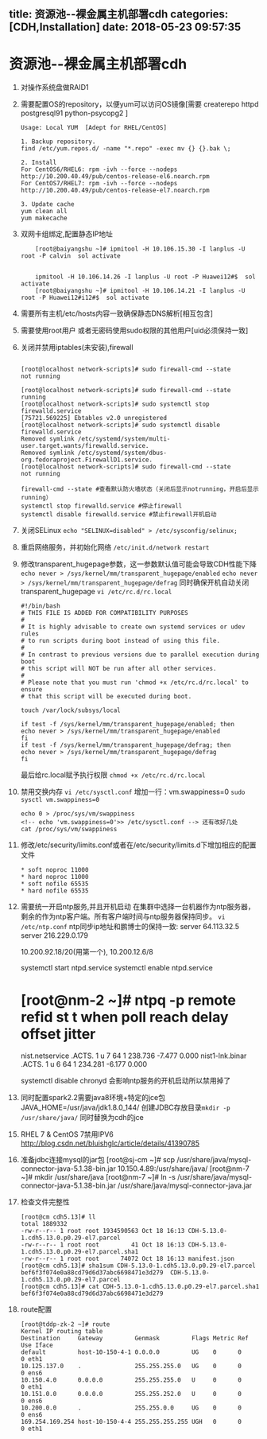 title: 资源池--裸金属主机部署cdh
categories: [CDH,Installation]
date: 2018-05-23 09:57:35
---
# 资源池--裸金属主机部署cdh
1. 对操作系统盘做RAID1

2. 需要配置OS的repository，以便yum可以访问OS镜像[需要 createrepo httpd postgresql91 python-psycopg2 ]
    ```
    Usage: Local YUM  [Adept for RHEL/CentOS]

    1. Backup repository. 
    find /etc/yum.repos.d/ -name "*.repo" -exec mv {} {}.bak \; 

    2. Install 
    For CentOS6/RHEL6: rpm -ivh --force --nodeps http://10.200.40.49/pub/centos-release-el6.noarch.rpm
    For CentOS7/RHEL7: rpm -ivh --force --nodeps http://10.200.40.49/pub/centos-release-el7.noarch.rpm

    3. Update cache 
    yum clean all
    yum makecache

    ```

3. 双网卡组绑定,配置静态IP地址
    ```
        [root@baiyangshu ~]# ipmitool -H 10.106.15.30 -I lanplus -U root -P calvin  sol activate


        ipmitool -H 10.106.14.26 -I lanplus -U root -P Huawei12#$  sol activate
        [root@baiyangshu ~]# ipmitool -H 10.106.14.21 -I lanplus -U root -P Huawei12#i12#$  sol activate

    ```
4. 需要所有主机/etc/hosts内容一致确保静态DNS解析[相互包含]

4. 需要使用root用户 或者无密码使用sudo权限的其他用户[uid必须保持一致]

5. 关闭并禁用iptables(未安装),firewall
    ```

    [root@localhost network-scripts]# sudo firewall-cmd --state
    not running

    [root@localhost network-scripts]# sudo firewall-cmd --state
    running
    [root@localhost network-scripts]# sudo systemctl stop firewalld.service 
    [75721.569225] Ebtables v2.0 unregistered
    [root@localhost network-scripts]# sudo systemctl disable firewalld.service
    Removed symlink /etc/systemd/system/multi-user.target.wants/firewalld.service.
    Removed symlink /etc/systemd/system/dbus-org.fedoraproject.FirewallD1.service.
    [root@localhost network-scripts]# sudo firewall-cmd --state
    not running

    firewall-cmd --state #查看默认防火墙状态（关闭后显示notrunning，开启后显示running）
    systemctl stop firewalld.service #停止firewall
    systemctl disable firewalld.service #禁止firewall开机启动
    ```
6. 关闭SELinux
    `echo "SELINUX=disabled" > /etc/sysconfig/selinux;`

7.  重启网络服务，并初始化网络
    `/etc/init.d/network restart`

8.  修改transparent_hugepage参数，这一参数默认值可能会导致CDH性能下降
    `echo never > /sys/kernel/mm/transparent_hugepage/enabled`
    `echo never > /sys/kernel/mm/transparent_hugepage/defrag`
    同时确保开机自动关闭transparent_hugepage
    `vi /etc/rc.d/rc.local`

    ```
    #!/bin/bash
    # THIS FILE IS ADDED FOR COMPATIBILITY PURPOSES
    #
    # It is highly advisable to create own systemd services or udev rules
    # to run scripts during boot instead of using this file.
    #
    # In contrast to previous versions due to parallel execution during boot
    # this script will NOT be run after all other services.
    #
    # Please note that you must run 'chmod +x /etc/rc.d/rc.local' to ensure
    # that this script will be executed during boot.

    touch /var/lock/subsys/local

    if test -f /sys/kernel/mm/transparent_hugepage/enabled; then
    echo never > /sys/kernel/mm/transparent_hugepage/enabled
    fi
    if test -f /sys/kernel/mm/transparent_hugepage/defrag; then
    echo never > /sys/kernel/mm/transparent_hugepage/defrag
    fi
    ```

    最后给rc.local赋予执行权限 `chmod +x /etc/rc.d/rc.local`

9.  禁用交换内存
    `vi /etc/sysctl.conf`
    增加一行：vm.swappiness=0
    `sudo sysctl vm.swappiness=0`
    ```
    echo 0 > /proc/sys/vm/swappiness
    <!-- echo 'vm.swappiness=0'>> /etc/sysctl.conf --> 还有改好几处
    cat /proc/sys/vm/swappiness
    ```

10. 修改/etc/security/limits.conf或者在/etc/security/limits.d下增加相应的配置文件 
    ```
    * soft noproc 11000
    * hard noproc 11000
    * soft nofile 65535
    * hard nofile 65535
    ```
11. 需要统一开启ntp服务,并且开机启动
    在集群中选择一台机器作为ntp服务器，剩余的作为ntp客户端。所有客户端时间与ntp服务器保持同步。
    `vi /etc/ntp.conf` 
    ntp同步ip地址和鹏博士的保持一致:
    server 64.113.32.5
    server 216.229.0.179

    10.200.92.18/20(用第一个),   10.200.12.6/8

    systemctl start ntpd.service
    systemctl enable ntpd.service

    [root@nm-2 ~]# ntpq -p
         remote           refid      st t when poll reach   delay   offset  jitter
    ==============================================================================
     nist.netservice .ACTS.           1 u    7   64    1  238.736   -7.477   0.000
     nist1-lnk.binar .ACTS.           1 u    6   64    1  234.281   -6.177   0.000

    systemctl disable chronyd 会影响ntp服务的开机启动所以禁用掉了


12. 同时配置spark2.2需要java8环境+特定的jce包
    JAVA_HOME=/usr/java/jdk1.8.0_144/
    创建JDBC存放目录`mkdir -p /usr/share/java/`
    同时替换为cdh的jce

<!-- 13. 配置路由连通鹏博士IDC以及Ceph的RGW
    route add -net 10.200.0.0/16 gw 10.151.0.1
    route add -net 10.125.137.0/24 gw 10.151.0.1
    (删除路由 route del -net 10.125.137.0/24 gw 10.150.4.1
    显示路由 netstat -rn)    -->

<!-- 14. disable ipv6,同时需要配置4个网卡
    ifcfg-eth1、ifcfg-ens5、ifcfg-ens6，这几个文件的内容与ifcfg-eth0一样，只是里面的device名字不同，取-后面的
 -->
15. RHEL 7 & CentOS 7禁用IPV6
    http://blog.csdn.net/bluishglc/article/details/41390785

16. 准备jdbc连接mysql的jar包
[root@sj-cm ~]# scp /usr/share/java/mysql-connector-java-5.1.38-bin.jar 10.150.4.89:/usr/share/java/
[root@nm-7 ~]# mkdir /usr/share/java
[root@nm-7 ~]# ln -s /usr/share/java/mysql-connector-java-5.1.38-bin.jar /usr/share/java/mysql-connector-java.jar

17. 检查文件完整性
    ```
    [root@cm cdh5.13]# ll
    total 1889332
    -rw-r--r-- 1 root root 1934590563 Oct 18 16:13 CDH-5.13.0-1.cdh5.13.0.p0.29-el7.parcel
    -rw-r--r-- 1 root root         41 Oct 18 16:13 CDH-5.13.0-1.cdh5.13.0.p0.29-el7.parcel.sha1
    -rw-r--r-- 1 root root      74072 Oct 18 16:13 manifest.json
    [root@cm cdh5.13]# sha1sum CDH-5.13.0-1.cdh5.13.0.p0.29-el7.parcel
    bef6f3f074e0a88cd79d6d37abc6698471e3d279  CDH-5.13.0-1.cdh5.13.0.p0.29-el7.parcel
    [root@cm cdh5.13]# cat CDH-5.13.0-1.cdh5.13.0.p0.29-el7.parcel.sha1 
    bef6f3f074e0a88cd79d6d37abc6698471e3d279
    ```

18. route配置
    ```
    [root@tddp-zk-2 ~]# route
    Kernel IP routing table
    Destination     Gateway         Genmask         Flags Metric Ref    Use Iface
    default         host-10-150-4-1 0.0.0.0         UG    0      0        0 eth1
    10.125.137.0    .               255.255.255.0   UG    0      0        0 ens6
    10.150.4.0      0.0.0.0         255.255.255.0   U     0      0        0 eth1
    10.151.0.0      0.0.0.0         255.255.252.0   U     0      0        0 ens6
    10.200.0.0      .               255.255.0.0     UG    0      0        0 ens6
    169.254.169.254 host-10-150-4-4 255.255.255.255 UGH   0      0        0 eth1

    ```
